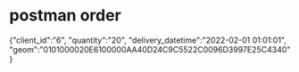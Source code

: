 # postman order
{"client_id":"6",
"quantity":"20",
"delivery_datetime":"2022-02-01 01:01:01",
"geom":"0101000020E6100000AA40D24C9C5522C0096D3997E25C4340"}